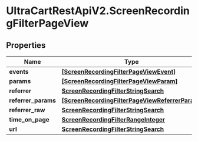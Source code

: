 # UltraCartRestApiV2.ScreenRecordingFilterPageView

## Properties
Name | Type | Description | Notes
------------ | ------------- | ------------- | -------------
**events** | [**[ScreenRecordingFilterPageViewEvent]**](ScreenRecordingFilterPageViewEvent.md) |  | [optional] 
**params** | [**[ScreenRecordingFilterPageViewParam]**](ScreenRecordingFilterPageViewParam.md) |  | [optional] 
**referrer** | [**ScreenRecordingFilterStringSearch**](ScreenRecordingFilterStringSearch.md) |  | [optional] 
**referrer_params** | [**[ScreenRecordingFilterPageViewReferrerParam]**](ScreenRecordingFilterPageViewReferrerParam.md) |  | [optional] 
**referrer_raw** | [**ScreenRecordingFilterStringSearch**](ScreenRecordingFilterStringSearch.md) |  | [optional] 
**time_on_page** | [**ScreenRecordingFilterRangeInteger**](ScreenRecordingFilterRangeInteger.md) |  | [optional] 
**url** | [**ScreenRecordingFilterStringSearch**](ScreenRecordingFilterStringSearch.md) |  | [optional] 


